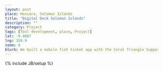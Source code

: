 ```yaml
---
layout: post
place: Honiara, Solomon Islands
title: "Digital Deck Solomon Islands"
description: ""
category: Project
tags: [Tool development, place, Project]
lat: -9.4667
lng: 159.9
zoom: 6
blurb: We built a mobile fish ticket app with the Coral Triangle Support Partnership and the Solomon Islands Ministry of Fisheries, in order to track fish entering markets and aid development of comprehensive catch data for the country. 
---
```

{% include JB/setup %}
